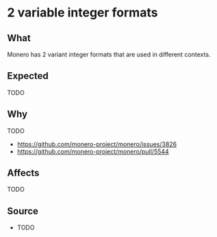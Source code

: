 # 2 variable integer formats

## What
Monero has 2 variant integer formats that are used in different contexts.

## Expected
TODO

## Why
TODO

- <https://github.com/monero-project/monero/issues/3826>
- <https://github.com/monero-project/monero/pull/5544>

## Affects
TODO

## Source
- TODO
